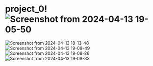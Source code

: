 # project_0!![Screenshot from 2024-04-13 19-05-50](https://github.com/Ibnoukhalkanezakaria/project_0/assets/115167359/0af4c989-1b76-4e35-8341-4bcea1e9da88)
![Screenshot from 2024-04-13 18-13-48](https://github.com/Ibnoukhalkanezakaria/project_0/assets/115167359/9ead0261-94e9-4e10-a336-4de904dedaa7)
![Screenshot from 2024-04-13 19-08-49](https://github.com/Ibnoukhalkanezakaria/project_0/assets/115167359/ffa57520-aaa6-4f76-b59f-6d5b4081dd1a)
![Screenshot from 2024-04-13 19-08-26](https://github.com/Ibnoukhalkanezakaria/project_0/assets/115167359/edcd3330-91b0-4ea2-9f00-242adc565c35)
![Screenshot from 2024-04-13 19-08-33](https://github.com/Ibnoukhalkanezakaria/project_0/assets/115167359/092ddfc4-cb9f-465b-a311-4a737d3feb07)
